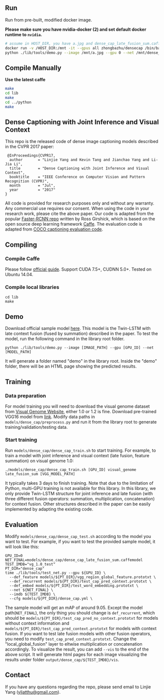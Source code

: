 ## Run

Run from pre-built, modified docker image.

**Please make sure you have nvidia-docker (2) and set default docker runtime to `nvidia`.**

```bash
# assume in HOST_DIR, you have a.jpg and dense_cap_late_fusion_sum.caffemodel
docker run -v /HOST_DIR:/mnt -it --gpus all zhongbazhu/densecap /bin/bash
python ./lib/tools/demo.py --image /mnt/a.jpg --gpu 0 --net /mnt/dense_cap_late_fusion_sum.caffemodel
```


## Compile Manually

**Use the latest caffe**
```bash
make
cd lib
make
cd ../python
make
```



## Dense Captioning with Joint Inference and Visual Context ##
This repo is the released code of dense image captioning models described in the CVPR 2017 paper:
```
 @InProceedings{CVPR17,
  author       = "Linjie Yang and Kevin Tang and Jianchao Yang and Li-Jia Li",
  title        = "Dense Captioning with Joint Inference and Visual Context",
  booktitle    = "IEEE Conference on Computer Vision and Pattern Recognition (CVPR)",
  month        = "Jul",
  year         = "2017"
}
```
All code is provided for research purposes only and without any warranty. Any commercial use requires our consent. When using the code in your research work, please cite the above paper.
Our code is adapted from the popular [Faster-RCNN repo](https://github.com/rbgirshick/py-faster-rcnn) written by Ross Girshick, which is based on the open source deep learning framework [Caffe](http://caffe.berkeleyvision.org/). The evaluation code is adapted from [COCO captioning evaluation code](https://github.com/tylin/coco-caption).


## Compiling ##

### Compile Caffe ###
Please follow [official guide](http://caffe.berkeleyvision.org/). Support CUDA 7.5+, CUDNN 5.0+. Tested on Ubuntu 14.04.
### Compile local libraries ###
```
cd lib
make
```
## Demo ##
Download official sample model [here](https://www.dropbox.com/s/9h57qtt7la5rc2m/dense_cap_late_fusion_sum.caffemodel?dl=0). This model is the Twin-LSTM with late context fusion (fused by summation) described in the paper. 
To test the model, run the following command in the library root folder.
```
python ./lib/tools/demo.py --image [IMAGE_PATH] --gpu [GPU_ID] --net [MODEL_PATH]
```
It will generate a folder named "demo" in the library root. Inside the "demo" folder, there will be an HTML page showing the predicted results.
## Training ##
### Data preparation ###
For model training you will need to download the visual genome dataset from [Visual Genome Website](http://visualgenome.org/api/v0/api_home.html), either 1.0 or 1.2 is fine.
Download pre-trained VGG16 model from [link](http://www.robots.ox.ac.uk/~vgg/software/very_deep/caffe/VGG_ILSVRC_16_layers.caffemodel).
Modify data paths in `models/dense_cap/preprocess.py` and run it from the library root to generate training/validation/testing data.

### Start training ###
Run `models/dense_cap/dense_cap_train.sh` to start training. For example, to train a model with joint inference and visual context (late fusion, feature summation) on visual genome 1.0:
```
./models/dense_cap/dense_cap_train.sh [GPU_ID] visual_genome late_fusion_sum [VGG_MODEL_PATH] 
```
It typically takes 3 days to finish training. Note that due to the limitation of Python, multi-GPU training is not available for this library.
In this library, we only provide Twin-LSTM structure for joint inference and late fusion (with three different fusion operators: summation, multiplication, concatenation) for context fusion. Other structures described in the paper can be easily implemented by adapting the existing code.
## Evaluation ##
Modify `models/dense_cap/dense_cap_test.sh` according to the model you want to test. For example, if you want to test the provided sample model, it will look like this:
```
GPU_ID=0
NET_FINAL=models/dense_cap/dense_cap_late_fusion_sum.caffemodel
TEST_IMDB="vg_1.0_test"
PT_DIR="dense_cap"
time ./lib/tools/test_net.py --gpu ${GPU_ID} \
  --def_feature models/${PT_DIR}/vgg_region_global_feature.prototxt \
  --def_recurrent models/${PT_DIR}/test_cap_pred_context.prototxt \
  --def_embed models/${PT_DIR}/test_word_embedding.prototxt \
  --net ${NET_FINAL} \
  --imdb ${TEST_IMDB} \
  --cfg models/${PT_DIR}/dense_cap.yml \
```
The sample model will get an mAP of around 9.05.
Except the model path(`NET_FINAL`), the only thing you should change is `def_recurrent`, which should be `models/${PT_DIR}/test_cap_pred_no_context.prototxt` for models without context information and `models/${PT_DIR}/test_cap_pred_context.prototxt` for models with context fusion.
If you want to test late fusion models with other fusion operators, you need to modify `test_cap_pred_context.prototxt`. Change the "local_global_fusion" layer to eltwise multiplication or concatenation accordingly.
To visualize the result, you can add `--vis` to the end of the above script. It will generate html pages for each image visualizing the results under folder `output/dense_cap/${TEST_IMDB}/vis`.

## Contact ##
If you have any questions regarding the repo, please send email to Linjie Yang (yljatthu@gmail.com).
